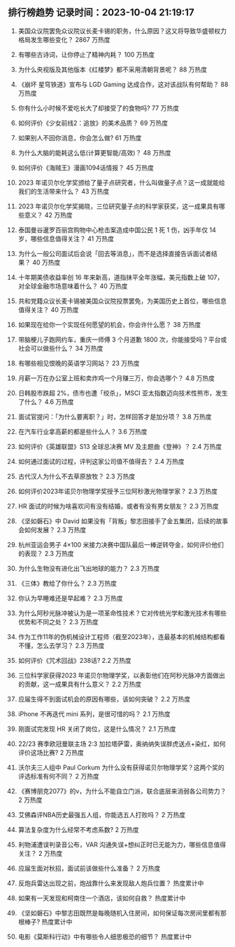 
## 排行榜趋势 记录时间：2023-10-04 21:19:17
  
  1. 美国众议院罢免众议院议长麦卡锡的职务，什么原因？这又将导致华盛顿权力格局发生哪些变化？ 2867 万热度
    
  2. 有哪些古诗词，让你停止了精神内耗？ 100 万热度
    
  3. 为什么央视版及其他版本《红楼梦》都不采用清朝背景呢？ 88 万热度
    
  4. 《崩坏 星穹铁道》宣布与 LGD Gaming 达成合作，这对该战队有何帮助？ 88 万热度
    
  5. 你有什么小时候不爱吃长大了却接受了的食物吗? 77 万热度
    
  6. 如何评价《少女前线2：追放》的美术品质？ 69 万热度
    
  7. 如果别人不回你消息，你会怎么做? 61 万热度
    
  8. 为什么大脑的能耗这么低(计算更智能/高效)？ 48 万热度
    
  9. 如何评价《海贼王》漫画1094话情报？ 45 万热度
    
  10. 2023 年诺贝尔化学奖颁给了量子点研究者，什么叫做量子点？这一成就能给我们的生活带来什么？ 43 万热度
    
  11. 2023 年诺贝尔化学奖揭晓，三位研究量子点的科学家获奖，这一成果具有哪些意义？ 42 万热度
    
  12. 泰国曼谷暹罗百丽宫购物中心枪击案造成中国公民 1 死 1 伤，凶手年仅 14 岁，哪些信息值得关注？ 41 万热度
    
  13. 为什么一般公司面试后会说「回去等消息」，而不是选择直接告诉面试者结果？ 40 万热度
    
  14. 十年期美债收益率创 16 年来新高，道指抹平全年涨幅，美元指数上破 107，对全球金融市场意味着什么？ 40 万热度
    
  15. 共和党籍众议长麦卡锡被美国众议院投票罢免，为美国历史上首位，哪些信息值得关注？ 40 万热度
    
  16. 如果现在给你一个实现任何愿望的机会，你会许什么愿？ 38 万热度
    
  17. 带脑梗儿子跑网约车，重庆一师傅 3 个月道歉 1800 次，你能接受吗？平台或社会可以做些什么？ 34 万热度
    
  18. 有哪些相见恨晚的英语学习网站？ 23 万热度
    
  19. 月薪一万在办公室上班和卖炸鸡一个月赚三万，你会选哪个？ 4.8 万热度
    
  20. 日韩股市跌超 2%，债市也遭「绞杀」，MSCI 亚太指数迈向技术性熊市，发生了什么？ 4.6 万热度
    
  21. 面试官提问：「为什么要离职？」时，怎样回答才是加分项？ 3.8 万热度
    
  22. 在汽车行业拿高薪的都是些什么人？ 3.6 万热度
    
  23. 如何评价《英雄联盟》S13 全球总决赛 MV 及主题曲《登神》？ 2.4 万热度
    
  24. 如何通过面试的过程，评判这家公司值不值得去？ 2.4 万热度
    
  25. 古代汉人为什么不去草原放牧？ 2.3 万热度
    
  26. 如何评价2023年诺贝尔物理学奖授予三位阿秒激光物理学家？ 2.3 万热度
    
  27. HR 面试的时候为啥喜欢问有没有结婚，或者有没有男女朋友？ 2.3 万热度
    
  28. 《坚如磐石》中 David 如果没有「背叛」黎志田接手了金五集团，后续的故事会如何发展？ 2.3 万热度
    
  29. 杭州亚运会男子 4×100 米接力决赛中国队最后一棒逆转夺金，如何评价他们的表现？ 2.3 万热度
    
  30. 为什么生物没有进化出飞出地球的能力？ 2.3 万热度
    
  31. 《三体》教给了你什么？ 2.3 万热度
    
  32. 你认为早睡难还是早起难？ 2.3 万热度
    
  33. 为什么阿秒光脉冲被认为是一项革命性技术？它对传统光学和激光技术有哪些优势和不同之处？ 2.3 万热度
    
  34. 作为工作11年的伪机械设计工程师（截至2023年），连最基本的机械结构都看不懂，怎么去学习？ 2.3 万热度
    
  35. 如何评价《咒术回战》238话? 2.2 万热度
    
  36. 三位科学家获得2023 年诺贝尔物理学奖，以表彰他们在阿秒光脉冲方面做出的贡献，这一成果具有什么意义？ 2.2 万热度
    
  37. 应届生得不到面试机会的原因有哪些，该如何突破？ 2.2 万热度
    
  38. iPhone 不再迭代 mini 系列，是很可惜的吗？ 2.1 万热度
    
  39. 刚面试完发现 HR 关闭了岗位，这是什么情况？ 2.1 万热度
    
  40. 22/23 赛季欧冠曼联主场 2:3 加拉塔萨雷，奥纳纳失误胖虎送点+染红，如何评价这场比赛? 2 万热度
    
  41. 沃尔夫三人组中 Paul Corkum 为什么没有获得诺贝尔物理学奖？这两个奖的评选标准有何不同？ 2 万热度
    
  42. 《赛博朋克2077》的v，为什么不能自立门派，联合底层来消弱各公司势力？ 2 万热度
    
  43. 艾佛森评NBA历史最强五人组，你能选五人打败吗？ 2 万热度
    
  44. 算法复杂度为什么经常不考虑系数? 2 万热度
    
  45. 利物浦遭误判录音公布，VAR 沟通失误+想纠正时已无能为力，哪些信息值得关注？ 2 万热度
    
  46. 应届生面对秋招，面试前该做些什么准备？ 2 万热度
    
  47. 反炮兵雷达出现之前，炮战靠什么来发现敌人炮兵位置？ 热度累计中
    
  48. 如果有一天发现和柯南住一个酒店，该如何自救？ 热度累计中
    
  49. 《坚如磐石》中黎志田既然是每晚随机入住房间，如何保证每次房间里都有那根棒子? 热度累计中
    
  50. 电影《莫斯科行动》中有哪些令人细思极恐的细节？ 热度累计中
    